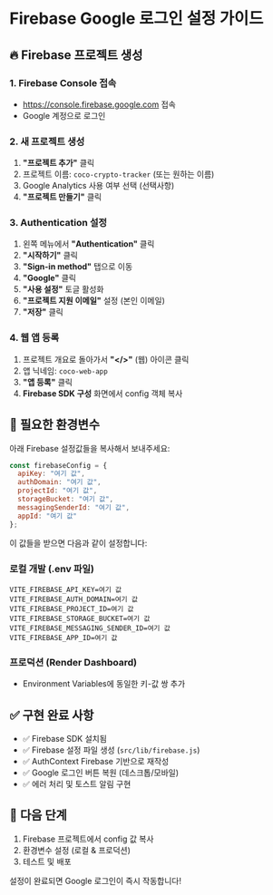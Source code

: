 # Firebase Google 로그인 설정 가이드

## 🔥 **Firebase 프로젝트 생성**

### 1. Firebase Console 접속
- https://console.firebase.google.com 접속
- Google 계정으로 로그인

### 2. 새 프로젝트 생성
1. **"프로젝트 추가"** 클릭
2. 프로젝트 이름: `coco-crypto-tracker` (또는 원하는 이름)
3. Google Analytics 사용 여부 선택 (선택사항)
4. **"프로젝트 만들기"** 클릭

### 3. Authentication 설정
1. 왼쪽 메뉴에서 **"Authentication"** 클릭
2. **"시작하기"** 클릭
3. **"Sign-in method"** 탭으로 이동
4. **"Google"** 클릭
5. **"사용 설정"** 토글 활성화
6. **"프로젝트 지원 이메일"** 설정 (본인 이메일)
7. **"저장"** 클릭

### 4. 웹 앱 등록
1. 프로젝트 개요로 돌아가서 **"</>"** (웹) 아이콘 클릭
2. 앱 닉네임: `coco-web-app`
3. **"앱 등록"** 클릭
4. **Firebase SDK 구성** 화면에서 config 객체 복사

## 🔑 **필요한 환경변수**

아래 Firebase 설정값들을 복사해서 보내주세요:

```javascript
const firebaseConfig = {
  apiKey: "여기 값",
  authDomain: "여기 값",
  projectId: "여기 값", 
  storageBucket: "여기 값",
  messagingSenderId: "여기 값",
  appId: "여기 값"
};
```

이 값들을 받으면 다음과 같이 설정합니다:

### 로컬 개발 (.env 파일)
```
VITE_FIREBASE_API_KEY=여기 값
VITE_FIREBASE_AUTH_DOMAIN=여기 값
VITE_FIREBASE_PROJECT_ID=여기 값
VITE_FIREBASE_STORAGE_BUCKET=여기 값
VITE_FIREBASE_MESSAGING_SENDER_ID=여기 값
VITE_FIREBASE_APP_ID=여기 값
```

### 프로덕션 (Render Dashboard)
- Environment Variables에 동일한 키-값 쌍 추가

## ✅ **구현 완료 사항**

- ✅ Firebase SDK 설치됨
- ✅ Firebase 설정 파일 생성 (`src/lib/firebase.js`)
- ✅ AuthContext Firebase 기반으로 재작성
- ✅ Google 로그인 버튼 복원 (데스크톱/모바일)
- ✅ 에러 처리 및 토스트 알림 구현

## 🚀 **다음 단계**

1. Firebase 프로젝트에서 config 값 복사
2. 환경변수 설정 (로컬 & 프로덕션)
3. 테스트 및 배포

설정이 완료되면 Google 로그인이 즉시 작동합니다!